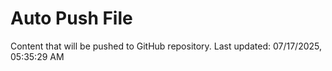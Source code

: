 # Auto Push File

Content that will be pushed to GitHub repository.
Last updated: 07/17/2025, 05:35:29 AM